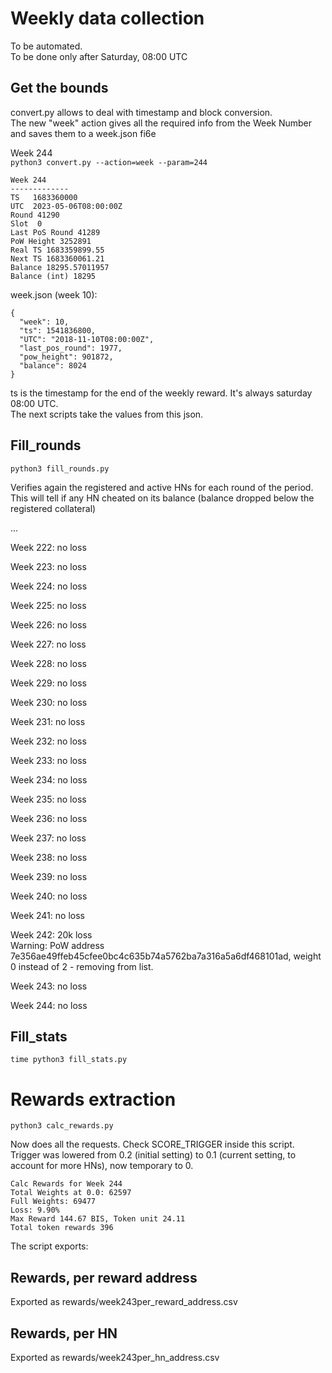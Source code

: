 # Weekly data collection

To be automated.  
To be done only after Saturday, 08:00 UTC


## Get the bounds

convert.py allows to deal with timestamp and block conversion.  
The new "week" action gives all the required info from the Week Number and saves them to a week.json fi6e

Week 244  
`python3 convert.py --action=week --param=244`

```
Week 244
-------------
TS   1683360000
UTC  2023-05-06T08:00:00Z
Round 41290
Slot  0
Last PoS Round 41289
PoW Height 3252891
Real TS 1683359899.55
Next TS 1683360061.21
Balance 18295.57011957
Balance (int) 18295
```

week.json (week 10):
```
{
  "week": 10,
  "ts": 1541836800,
  "UTC": "2018-11-10T08:00:00Z",
  "last_pos_round": 1977,
  "pow_height": 901872,
  "balance": 8024
}
```
 
ts is the timestamp for the end of the weekly reward. It's always saturday 08:00 UTC.  
The next scripts take the values from this json.

## Fill_rounds

`python3 fill_rounds.py`  

Verifies again the registered and active HNs for each round of the period.   
This will tell if any HN cheated on its balance (balance dropped below the registered collateral)

...

Week 222:  no loss  

Week 223:  no loss  

Week 224:  no loss  

Week 225:  no loss  

Week 226:  no loss  

Week 227:  no loss  

Week 228:  no loss  

Week 229:  no loss  

Week 230:  no loss  

Week 231:  no loss  

Week 232:  no loss  

Week 233:  no loss  

Week 234:  no loss  

Week 235:  no loss  

Week 236:  no loss  

Week 237:  no loss  

Week 238:  no loss  

Week 239:  no loss  

Week 240:  no loss  

Week 241:  no loss  

Week 242:  20k loss  
Warning: PoW address 7e356ae49ffeb45cfee0bc4c635b74a5762ba7a316a5a6df468101ad, weight 0 instead of 2 - removing from list.

Week 243:  no loss  

Week 244:  no loss  

## Fill_stats

`time python3 fill_stats.py`  

# Rewards extraction

`python3 calc_rewards.py`

Now does all the requests. Check SCORE_TRIGGER inside this script.  
Trigger was lowered from 0.2 (initial setting) to 0.1 (current setting, to account for more HNs), now temporary to 0.

```
Calc Rewards for Week 244
Total Weights at 0.0: 62597
Full Weights: 69477
Loss: 9.90%
Max Reward 144.67 BIS, Token unit 24.11
Total token rewards 396
```

The script exports:
 
## Rewards, per reward address  
Exported as rewards/week243per_reward_address.csv

## Rewards, per HN
Exported as rewards/week243per_hn_address.csv
